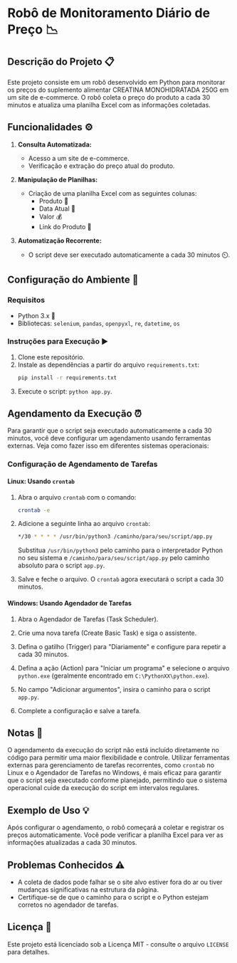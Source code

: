 # Robô de Monitoramento Diário de Preço 📉

## Descrição do Projeto 📋

Este projeto consiste em um robô desenvolvido em Python para monitorar os preços do suplemento alimentar CREATINA MONOHIDRATADA 250G em um site de e-commerce. O robô coleta o preço do produto a cada 30 minutos e atualiza uma planilha Excel com as informações coletadas.

## Funcionalidades ⚙️

1. **Consulta Automatizada:**
   - Acesso a um site de e-commerce.
   - Verificação e extração do preço atual do produto.

2. **Manipulação de Planilhas:**
   - Criação de uma planilha Excel com as seguintes colunas:
     - Produto 🛒
     - Data Atual 📅
     - Valor 💰
     - Link do Produto 🔗

3. **Automatização Recorrente:**
   - O script deve ser executado automaticamente a cada 30 minutos ⏲️.

## Configuração do Ambiente 🔧

### Requisitos

- Python 3.x 🐍
- Bibliotecas: `selenium`, `pandas`, `openpyxl`, `re`, `datetime`, `os`

### Instruções para Execução ▶️

1. Clone este repositório.
2. Instale as dependências a partir do arquivo `requirements.txt`:
    ```bash
    pip install -r requirements.txt
    ```
3. Execute o script: `python app.py`.

## Agendamento da Execução ⏰

Para garantir que o script seja executado automaticamente a cada 30 minutos, você deve configurar um agendamento usando ferramentas externas. Veja como fazer isso em diferentes sistemas operacionais:

### Configuração de Agendamento de Tarefas

#### Linux: Usando `crontab`

1. Abra o arquivo `crontab` com o comando:
    ```bash
    crontab -e
    ```

2. Adicione a seguinte linha ao arquivo `crontab`:
    ```bash
    */30 * * * * /usr/bin/python3 /caminho/para/seu/script/app.py
    ```
   Substitua `/usr/bin/python3` pelo caminho para o interpretador Python no seu sistema e `/caminho/para/seu/script/app.py` pelo caminho absoluto para o script `app.py`.

3. Salve e feche o arquivo. O `crontab` agora executará o script a cada 30 minutos.

#### Windows: Usando Agendador de Tarefas

1. Abra o Agendador de Tarefas (Task Scheduler).

2. Crie uma nova tarefa (Create Basic Task) e siga o assistente.

3. Defina o gatilho (Trigger) para "Diariamente" e configure para repetir a cada 30 minutos.

4. Defina a ação (Action) para "Iniciar um programa" e selecione o arquivo `python.exe` (geralmente encontrado em `C:\PythonXX\python.exe`).

5. No campo "Adicionar argumentos", insira o caminho para o script `app.py`.

6. Complete a configuração e salve a tarefa.

## Notas 📝

O agendamento da execução do script não está incluído diretamente no código para permitir uma maior flexibilidade e controle. Utilizar ferramentas externas para gerenciamento de tarefas recorrentes, como `crontab` no Linux e o Agendador de Tarefas no Windows, é mais eficaz para garantir que o script seja executado conforme planejado, permitindo que o sistema operacional cuide da execução do script em intervalos regulares.

## Exemplo de Uso 💡

Após configurar o agendamento, o robô começará a coletar e registrar os preços automaticamente. Você pode verificar a planilha Excel para ver as informações atualizadas a cada 30 minutos.

## Problemas Conhecidos ⚠️

- A coleta de dados pode falhar se o site alvo estiver fora do ar ou tiver mudanças significativas na estrutura da página.
- Certifique-se de que o caminho para o script e o Python estejam corretos no agendador de tarefas.

## Licença 📝

Este projeto está licenciado sob a Licença MIT - consulte o arquivo `LICENSE` para detalhes.
